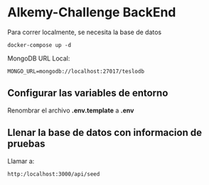 # Alkemy-Challenge BackEnd
Para correr localmente, se necesita la base de datos
```
docker-compose up -d
```

MongoDB URL Local:
```
MONGO_URL=mongodb://localhost:27017/teslodb
```

## Configurar las variables de entorno
Renombrar el archivo __.env.template__ a __.env__

## Llenar la base de datos con informacion de pruebas
Llamar a:
```
http:/localhost:3000/api/seed
```